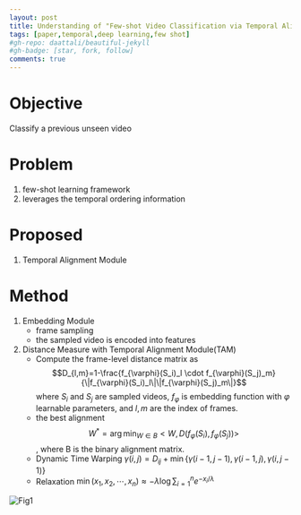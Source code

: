 ```yaml
---
layout: post
title: Understanding of "Few-shot Video Classification via Temporal Alignment"
tags: [paper,temporal,deep learning,few shot]
#gh-repo: daattali/beautiful-jekyll
#gh-badge: [star, fork, follow]
comments: true
---
```

# Objective
Classify a previous unseen video

# Problem
1. few-shot learning framework
2. leverages the temporal ordering information

# Proposed
1. Temporal Alignment Module

# Method
1. Embedding Module
    - frame sampling
    - the sampled video is encoded into features
2. Distance Measure with Temporal Alignment Module(TAM)
    - Compute the frame-level distance matrix as 
    $$D_{l,m}=1-\frac{f_{\varphi}(S_i)_l \cdot f_{\varphi}(S_j)_m}{\|f_{\varphi}(S_i)_l\|\|f_{\varphi}(S_j)_m\|}$$
    where $S_i$ and $S_j$ are sampled videos, $f_{\varphi}$ is embedding function with $\varphi$ learnable parameters, and $l,m$ are the index of frames.
    - the best alignment 
    $$W^*=\arg\min\nolimits_{W\in B}<W,D(f_{\varphi}(S_i),f_{\varphi}(S_j))>$$, where B is the binary alignment matrix.
    - Dynamic Time Warping $\gamma(i,j)=D_{ij}+\min\left\{\gamma(i-1,j-1),\gamma(i-1,j),\gamma(i,j-1)\right\}$
    - Relaxation $\min(x_1,x_2,\cdots,x_n)\approx-\lambda\log\sum\nolimits_{i=1}^n e^{-x_i/\lambda}$

![Fig1](https://github.com/Issory/issory.github.io/blob/master/img/2019-07-11-PaperReading-01-Few-Shot-Temporal-Alignement/Fig1.png?raw=true)

